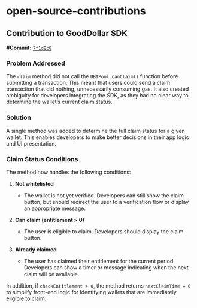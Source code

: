 # open-source-contributions

## Contribution to GoodDollar SDK

**#Commit:** [`7f1d8c8`](https://github.com/GoodDollar/GoodSDKs/commit/7f1d8c8f9698a84ef1a000f38c2d7818f982c299)

### Problem Addressed

The `claim` method did not call the `UBIPool.canClaim()` function before submitting a transaction. This meant that users could send a claim transaction that did nothing, unnecessarily consuming gas. It also created ambiguity for developers integrating the SDK, as they had no clear way to determine the wallet’s current claim status.

### Solution

A single method was added to determine the full claim status for a given wallet. This enables developers to make better decisions in their app logic and UI presentation.

### Claim Status Conditions

The method now handles the following conditions:

1. **Not whitelisted**  
   - The wallet is not yet verified. Developers can still show the claim button, but should redirect the user to a verification flow or display an appropriate message.

2. **Can claim (entitlement > 0)**  
   - The user is eligible to claim. Developers should display the claim button.

3. **Already claimed**  
   - The user has claimed their entitlement for the current period. Developers can show a timer or message indicating when the next claim will be available.

In addition, if `checkEntitlement > 0`, the method returns `nextClaimTime = 0` to simplify front-end logic for identifying wallets that are immediately eligible to claim.
